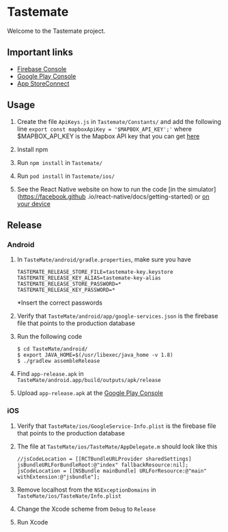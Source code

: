 # Tastemate

Welcome to the Tastemate project. 

## Important links
* [Firebase Console](https://console.firebase.google.com/) 
* [Google Play Console](https://play.google.com/apps/publish/) 
* [App StoreConnect](https://appstoreconnect.apple.com/) 

## Usage

1. Create the file `ApiKeys.js` in `Tastemate/Constants/` and add the following line
    ```export const mapboxApiKey = '$MAPBOX_API_KEY';'```
    where $MAPBOX_API_KEY is the Mapbox API key that you can get [here](https://www.mapbox.com/account/)

2. Install npm

3. Run `npm install` in `Tastemate/`

4. Run `pod install` in `Tastemate/ios/`

5. See the React Native website on  how to run the code [in the simulator](https://facebook.github
.io/react-native/docs/getting-started) or [on your device](https://facebook.github.io/react-native/docs/running-on-device)

## Release

### Android
1. In `TasteMate/android/gradle.properties`, make sure you have 
   ```
   TASTEMATE_RELEASE_STORE_FILE=tastemate-key.keystore
   TASTEMATE_RELEASE_KEY_ALIAS=tastemate-key-alias
   TASTEMATE_RELEASE_STORE_PASSWORD=*
   TASTEMATE_RELEASE_KEY_PASSWORD=*
   ```
   *Insert the correct passwords

2. Verify that `TasteMate/android/app/google-services.json` is the firebase file that points to the production database

3. Run the following code
   ```
   $ cd TasteMate/android/
   $ export JAVA_HOME=$(/usr/libexec/java_home -v 1.8)
   $ ./gradlew assembleRelease
   ```

4. Find `app-release.apk` in `TasteMate/android.app/build/outputs/apk/release`

5. Upload `app-release.apk` at the [Google Play Console](https://play.google.com/apps/publish/) 

### iOS
1. Verify that `TasteMate/ios/GoogleService-Info.plist` is the firebase file that points to the production database

2. The file at `TasteMate/ios/TasteMate/AppDelegate.m` should look like this
   ```
   //jsCodeLocation = [[RCTBundleURLProvider sharedSettings] jsBundleURLForBundleRoot:@"index" fallbackResource:nil];
   jsCodeLocation = [[NSBundle mainBundle] URLForResource:@"main" withExtension:@"jsbundle"];
   ```

3. Remove localhost from the `NSExceptionDomains` in `TasteMate/ios/TasteNate/Info.plist`

4. Change the Xcode scheme from `Debug` to `Release`

5. Run Xcode

